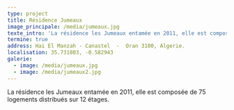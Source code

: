 ```yaml
---
type: project
title: Résidence Jumeaux
image_principale: /media/jumeaux.jpg
texte_intro: 'La résidence les Jumeaux entamée en 2011, elle est composée de 75 logements distribués sur 12 étages.'
termine: true
address: Hai El Manzah - Canastel  -  Oran 3100, Algerie.
localisation: 35.731803, -0.582943
galerie:
  - image: /media/jumeaux.jpg
  - image: /media/jumeaux2.jpg
---
```

La résidence les Jumeaux entamée en 2011, elle est composée de 75 logements distribués sur 12 étages.
